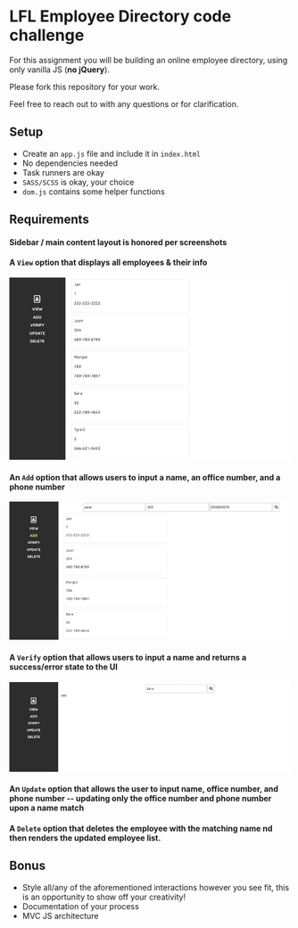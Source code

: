 # LFL Employee Directory code challenge

For this assignment you will be building an online employee directory, using only vanilla JS (**no jQuery**).

Please fork this repository for your work.

Feel free to reach out to with any questions or for clarification.

## Setup
- Create an `app.js` file and include it in `index.html`
- No dependencies needed
- Task runners are okay
- `SASS/SCSS` is okay, your choice
- `dom.js` contains some helper functions

## Requirements
#### Sidebar / main content layout is honored per screenshots

#### A `View` option that displays all employees & their info

![view](images/print.png)

#### An `Add` option that allows users to input a name, an office number, and a phone number

![add](images/add.png)

#### A `Verify` option that allows users to input a name and returns a success/error state to the UI

![verify](images/verify.png)

#### An `Update` option that allows the user to input name, office number, and phone number -- updating only the office number and phone number upon a name match

#### A `Delete` option that deletes the employee with the matching name nd then renders the updated employee list.

## Bonus
- Style all/any of the aforementioned interactions however you see fit, this is an opportunity to show off your creativity!
- Documentation of your process
- MVC JS architecture
